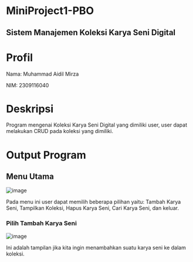 # MiniProject1-PBO
## Sistem Manajemen Koleksi Karya Seni Digital
# Profil
Nama: Muhammad Aidil Mirza

NIM: 2309116040
# Deskripsi
Program mengenai Koleksi Karya Seni Digital yang dimiliki user, user dapat melakukan CRUD pada koleksi yang dimiliki.
# Output Program
## Menu Utama
![image](https://github.com/user-attachments/assets/54b74630-6b65-4e1d-90b2-bdb51a02993e) 

Pada menu ini user dapat memilih beberapa pilihan yaitu: Tambah Karya Seni, Tampilkan Koleksi, Hapus Karya Seni, Cari Karya Seni, dan keluar.
### Pilih Tambah Karya Seni
![image](https://github.com/user-attachments/assets/60337130-dfbc-4494-ae1c-996912f40031)

Ini adalah tampilan jika kita ingin menambahkan suatu karya seni ke dalam koleksi.

